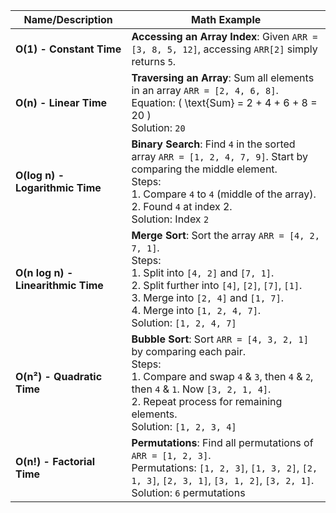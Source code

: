 | **Name/Description** | **Math Example** |
|----------------------|------------------|
| **O(1) - Constant Time** | **Accessing an Array Index**: Given `ARR = [3, 8, 5, 12]`, accessing `ARR[2]` simply returns `5`. |
| **O(n) - Linear Time** | **Traversing an Array**: Sum all elements in an array `ARR = [2, 4, 6, 8]`.<br>Equation: \( \text{Sum} = 2 + 4 + 6 + 8 = 20 \)<br>Solution: `20` |
| **O(log n) - Logarithmic Time** | **Binary Search**: Find `4` in the sorted array `ARR = [1, 2, 4, 7, 9]`. Start by comparing the middle element.<br>Steps:<br>1. Compare `4` to `4` (middle of the array).<br>2. Found `4` at index 2.<br>Solution: Index `2` |
| **O(n log n) - Linearithmic Time** | **Merge Sort**: Sort the array `ARR = [4, 2, 7, 1]`.<br>Steps:<br>1. Split into `[4, 2]` and `[7, 1]`.<br>2. Split further into `[4]`, `[2]`, `[7]`, `[1]`.<br>3. Merge into `[2, 4]` and `[1, 7]`.<br>4. Merge into `[1, 2, 4, 7]`.<br>Solution: `[1, 2, 4, 7]` |
| **O(n²) - Quadratic Time** | **Bubble Sort**: Sort `ARR = [4, 3, 2, 1]` by comparing each pair.<br>Steps:<br>1. Compare and swap `4` & `3`, then `4` & `2`, then `4` & `1`. Now `[3, 2, 1, 4]`.<br>2. Repeat process for remaining elements.<br>Solution: `[1, 2, 3, 4]` |
| **O(n!) - Factorial Time** | **Permutations**: Find all permutations of `ARR = [1, 2, 3]`.<br>Permutations: `[1, 2, 3]`, `[1, 3, 2]`, `[2, 1, 3]`, `[2, 3, 1]`, `[3, 1, 2]`, `[3, 2, 1]`.<br>Solution: `6` permutations |
